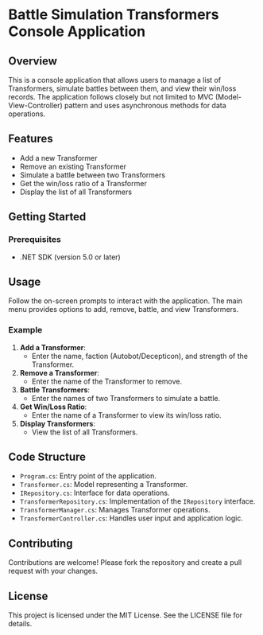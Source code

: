 
# Battle Simulation Transformers Console Application
## Overview
This is a console application that allows users to manage a list of Transformers, simulate battles between them, and view their win/loss records. The application follows closely but not limited to MVC (Model-View-Controller) pattern and uses asynchronous methods for data operations.
## Features
- Add a new Transformer
- Remove an existing Transformer
- Simulate a battle between two Transformers
- Get the win/loss ratio of a Transformer
- Display the list of all Transformers
## Getting Started
### Prerequisites
- .NET SDK (version 5.0 or later)

## Usage
Follow the on-screen prompts to interact with the application. The main menu provides options to add, remove, battle, and view Transformers.
### Example
1. **Add a Transformer**:
    - Enter the name, faction (Autobot/Decepticon), and strength of the Transformer.
2. **Remove a Transformer**:
    - Enter the name of the Transformer to remove.
3. **Battle Transformers**:
    - Enter the names of two Transformers to simulate a battle.
4. **Get Win/Loss Ratio**:
    - Enter the name of a Transformer to view its win/loss ratio.
5. **Display Transformers**:
    - View the list of all Transformers.
## Code Structure
- `Program.cs`: Entry point of the application.
- `Transformer.cs`: Model representing a Transformer.
- `IRepository.cs`: Interface for data operations.
- `TransformerRepository.cs`: Implementation of the `IRepository` interface.
- `TransformerManager.cs`: Manages Transformer operations.
- `TransformerController.cs`: Handles user input and application logic.
## Contributing
Contributions are welcome! Please fork the repository and create a pull request with your changes.
## License
This project is licensed under the MIT License. See the LICENSE file for details.

